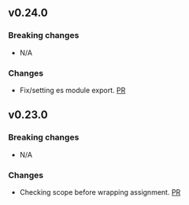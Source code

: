 ## v0.24.0

### Breaking changes

- N/A

### Changes

- Fix/setting es module export. [PR](https://github.com/meteor/reify/pull/2)

## v0.23.0

### Breaking changes

- N/A

### Changes

- Checking scope before wrapping assignment. [PR](https://github.com/meteor/reify/pull/1)



